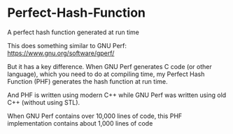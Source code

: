# Perfect-Hash-Function
A perfect hash function generated at run time

This does something similar to GNU Perf:  https://www.gnu.org/software/gperf/

But it has a key difference. When GNU Perf generates C code (or other language), which you need to do at compiling time,
my Perfect Hash Function (PHF) generates the hash function at run time.

And PHF is written using modern C++ while GNU Perf was written using old C++ (without using STL).

When GNU Perf contains over 10,000 lines of code, this PHF implementation contains about 1,000 lines of code
